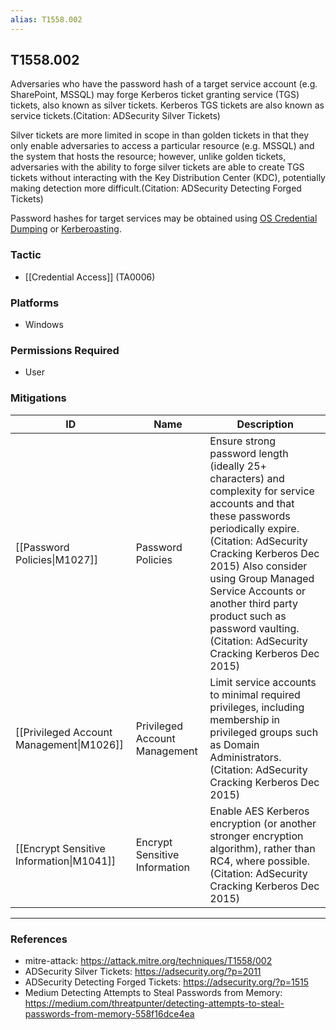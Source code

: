 ```yaml
---
alias: T1558.002
---
```


## T1558.002

Adversaries who have the password hash of a target service account (e.g. SharePoint, MSSQL) may forge Kerberos ticket granting service (TGS) tickets, also known as silver tickets. Kerberos TGS tickets are also known as service tickets.(Citation: ADSecurity Silver Tickets)

Silver tickets are more limited in scope in than golden tickets in that they only enable adversaries to access a particular resource (e.g. MSSQL) and the system that hosts the resource; however, unlike golden tickets, adversaries with the ability to forge silver tickets are able to create TGS tickets without interacting with the Key Distribution Center (KDC), potentially making detection more difficult.(Citation: ADSecurity Detecting Forged Tickets)

Password hashes for target services may be obtained using [OS Credential Dumping](https://attack.mitre.org/techniques/T1003) or [Kerberoasting](https://attack.mitre.org/techniques/T1558/003).


### Tactic
- [[Credential Access]] (TA0006)

### Platforms
- Windows

### Permissions Required
- User

### Mitigations

| ID | Name | Description |
| --- | --- | --- |
| [[Password Policies\|M1027]] | Password Policies | Ensure strong password length (ideally 25+ characters) and complexity for service accounts and that these passwords periodically expire.(Citation: AdSecurity Cracking Kerberos Dec 2015) Also consider using Group Managed Service Accounts or another third party product such as password vaulting.(Citation: AdSecurity Cracking Kerberos Dec 2015) |
| [[Privileged Account Management\|M1026]] | Privileged Account Management | Limit service accounts to minimal required privileges, including membership in privileged groups such as Domain Administrators.(Citation: AdSecurity Cracking Kerberos Dec 2015) |
| [[Encrypt Sensitive Information\|M1041]] | Encrypt Sensitive Information | Enable AES Kerberos encryption (or another stronger encryption algorithm), rather than RC4, where possible.(Citation: AdSecurity Cracking Kerberos Dec 2015) |


---
### References

- mitre-attack: https://attack.mitre.org/techniques/T1558/002
- ADSecurity Silver Tickets: https://adsecurity.org/?p=2011
- ADSecurity Detecting Forged Tickets: https://adsecurity.org/?p=1515
- Medium Detecting Attempts to Steal Passwords from Memory: https://medium.com/threatpunter/detecting-attempts-to-steal-passwords-from-memory-558f16dce4ea
